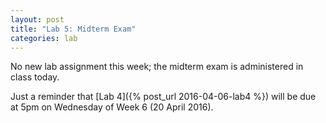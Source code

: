 ```yaml
---
layout: post
title: "Lab 5: Midterm Exam"
categories: lab
---
```


No new lab assignment this week; the midterm exam is administered in class today.

Just a reminder that [Lab 4]({% post_url 2016-04-06-lab4 %}) will be due at
5pm on Wednesday of Week 6 (20 April 2016).
